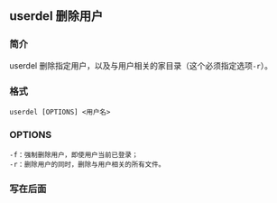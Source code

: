 ## userdel 删除用户

### 简介

userdel 删除指定用户，以及与用户相关的家目录（这个必须指定选项`-r`）。

### 格式

```shell
userdel [OPTIONS] <用户名>
```

### OPTIONS

```
-f：强制删除用户，即使用户当前已登录；
-r：删除用户的同时，删除与用户相关的所有文件。
```

### 写在后面

